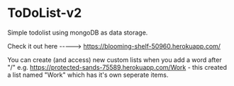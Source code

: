 # ToDoList-v2
Simple todolist using mongoDB as data storage.

Check it out here ----->  https://blooming-shelf-50960.herokuapp.com/

You can create (and access) new custom lists when you add a word after "/" e.g.  https://protected-sands-75589.herokuapp.com/Work  - this created a list named "Work" which has it's own seperate items. 
